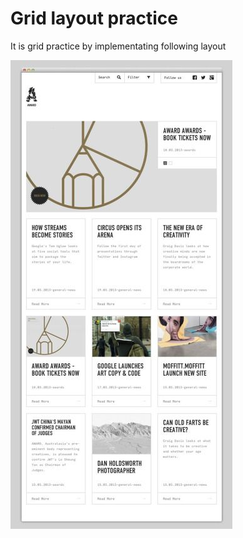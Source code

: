 # Grid layout practice

It is grid practice by implementating following layout

![target image](./target_grid.jpg)
